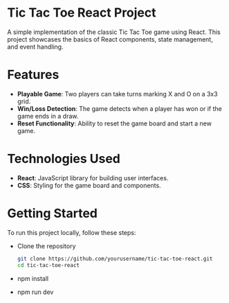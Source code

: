 # Tic Tac Toe React Project

A simple implementation of the classic Tic Tac Toe game using React. This project showcases the basics of React components, state management, and event handling.

# Features

- **Playable Game**: Two players can take turns marking X and O on a 3x3 grid.
- **Win/Loss Detection**: The game detects when a player has won or if the game ends in a draw.
- **Reset Functionality**: Ability to reset the game board and start a new game.

# Technologies Used

- **React**: JavaScript library for building user interfaces.
- **CSS**: Styling for the game board and components.

# Getting Started

To run this project locally, follow these steps:

- Clone the repository

   ```bash
   git clone https://github.com/yourusername/tic-tac-toe-react.git
   cd tic-tac-toe-react

- npm install
- npm run dev

